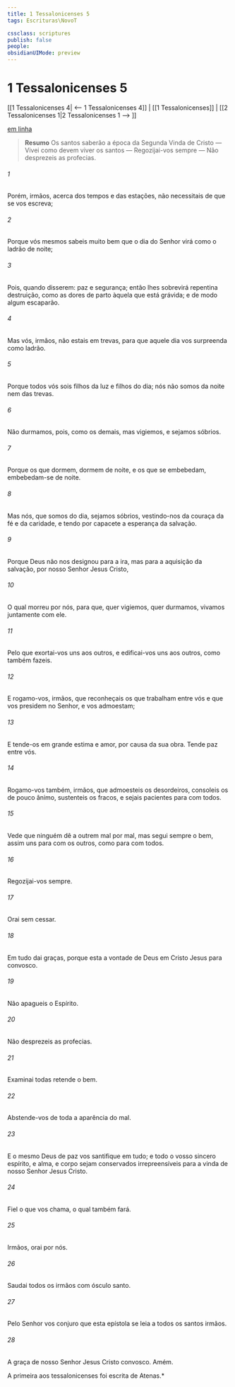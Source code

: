 ```yaml
---
title: 1 Tessalonicenses 5
tags: Escrituras\NovoT

cssclass: scriptures
publish: false
people:
obsidianUIMode: preview
---
```


# 1 Tessalonicenses 5
[[1 Tessalonicenses 4| <-- 1 Tessalonicenses 4]] | [[1 Tessalonicenses]] | [[2 Tessalonicenses 1|2 Tessalonicenses 1 --> ]]

[em linha](https://churchofjesuschrist.org/study/scriptures/nt/1-thes/5?lang=por)

> __Resumo__
Os santos saberão a época da Segunda Vinda de Cristo — Vivei como devem viver os santos — Regozijai-vos sempre — Não desprezeis as profecias.

###### 1 
Porém, irmãos, acerca dos tempos e das estações, não necessitais de que se vos escreva;

###### 2 
Porque vós mesmos sabeis muito bem que o dia do Senhor virá como o ladrão de noite;

###### 3 
Pois, quando disserem:  paz e segurança; então lhes sobrevirá repentina destruição, como as dores de parto àquela que está grávida; e de modo algum escaparão.

###### 4 
Mas vós, irmãos,  não estais em trevas, para que aquele dia vos surpreenda como  ladrão.

###### 5 
Porque todos vós sois filhos da luz e filhos do dia; nós não somos da noite nem das trevas.

###### 6 
Não durmamos, pois, como os demais, mas vigiemos, e sejamos sóbrios.

###### 7 
Porque os que dormem, dormem de noite, e os que se embebedam, embebedam-se de noite.

###### 8 
Mas nós, que somos do dia, sejamos sóbrios, vestindo-nos da couraça da fé e da caridade, e tendo por capacete a esperança da salvação.

###### 9 
Porque Deus não nos designou para a ira, mas para a aquisição da salvação, por nosso Senhor Jesus Cristo,

###### 10 
O qual morreu por nós, para que, quer vigiemos, quer durmamos, vivamos juntamente com ele.

###### 11 
Pelo que exortai-vos uns aos outros, e edificai-vos uns aos outros, como também  fazeis.

###### 12 
E rogamo-vos, irmãos, que reconheçais os que trabalham entre vós e que vos presidem no Senhor, e vos admoestam;

###### 13 
E tende-os em grande estima e amor, por causa da sua obra. Tende paz entre vós.

###### 14 
Rogamo-vos também, irmãos, que admoesteis os desordeiros, consoleis os de pouco ânimo, sustenteis os fracos, e sejais pacientes para com todos.

###### 15 
Vede que ninguém dê a outrem mal por mal, mas segui sempre o bem, assim uns para com os outros, como para com todos.

###### 16 
Regozijai-vos sempre.

###### 17 
Orai sem cessar.

###### 18 
Em tudo dai graças, porque esta  a vontade de Deus em Cristo Jesus para convosco.

###### 19 
Não apagueis o Espírito.

###### 20 
Não desprezeis as profecias.

###### 21 
Examinai todas  retende o bem.

###### 22 
Abstende-vos de toda a aparência do mal.

###### 23 
E o mesmo Deus de paz vos santifique em tudo; e todo o vosso sincero espírito, e alma, e corpo sejam conservados irrepreensíveis para a vinda de nosso Senhor Jesus Cristo.

###### 24 
Fiel  o que vos chama, o qual também  fará.

###### 25 
Irmãos, orai por nós.

###### 26 
Saudai todos os irmãos com ósculo santo.

###### 27 
Pelo Senhor vos conjuro que esta epístola se leia a todos os santos irmãos.

###### 28 
A graça de nosso Senhor Jesus Cristo  convosco. Amém.

A primeira  aos tessalonicenses foi escrita de Atenas.*

